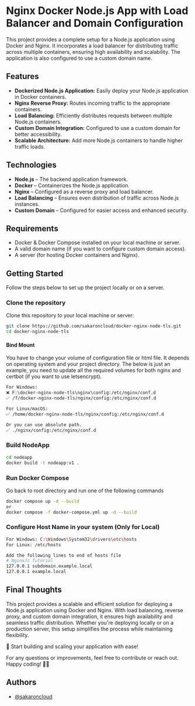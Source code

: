 # Nginx Docker Node.js App with Load Balancer and Domain Configuration

This project provides a complete setup for a Node.js application using Docker and Nginx. It incorporates a load balancer for distributing traffic across multiple containers, ensuring high availability and scalability. The application is also configured to use a custom domain name.

## Features

- **Dockerized Node.js Application:** Easily deploy your Node.js application in Docker containers.
- **Nginx Reverse Proxy:** Routes incoming traffic to the appropriate containers.
- **Load Balancing:** Efficiently distributes requests between multiple Node.js containers.
- **Custom Domain Integration:** Configured to use a custom domain for better accessibility.
- **Scalable Architecture:** Add more Node.js containers to handle higher traffic loads.

## Technologies

- **Node.js** – The backend application framework.
- **Docker** – Containerizes the Node.js application.
- **Nginx** – Configured as a reverse proxy and load balancer.
- **Load Balancing** – Ensures even distribution of traffic across Node.js instances.
- **Custom Domain** – Configured for easier access and enhanced security.

## Requirements

- Docker & Docker Compose installed on your local machine or server.
- A valid domain name (if you want to configure custom domain access).
- A server (for hosting Docker containers and Nginx).

## Getting Started

Follow the steps below to set up the project locally or on a server.

### Clone the repository

Clone this repository to your local machine or server:

```bash
git clone https://github.com/sakaroncloud/docker-nginx-node-tls.git
cd docker-nginx-node-tls
```

#### Bind Mount
You have to change your volume of configuration file or html file. It depends on operating system and your project directory. The below is just an example, you need to update all the required volumes for both nginx and certbot (if you want to use letsencrypt).
```bash
For Windows:
❌ F:\docker-nginx-node-tls\nginx\config:/etc/nginx/conf.d
✅ /f/docker-nginx-node-tls/nginx/config:/etc/nginx/conf.d

For Linux/macOS:
✅ /home/docker-nginx-node-tls/nginx/config:/etc/nginx/conf.d

Or you can use absolute path.
✅ ./nginx/config:/etc/nginx/conf.d
```

### Build NodeApp
```bash
cd nodeapp
docker build -t nodeapp:v1 .
```

### Run Docker Compose
Go back to root directory and run one of the following commands
```bash
docker compose up -d --build
or
docker compose -f docker-compose.yml up -d --build
```
### Configure Host Name in your system (Only for Local)
```bash
For Windows: C:\Windows\System32\drivers\etc\hosts  
For Linux: /etc/hosts
```

```bash
Add the following lines to end of hosts file
# NginxJs Tutorial
127.0.0.1 subdomain.example.local
127.0.0.1 example.local
```

## Final Thoughts
This project provides a scalable and efficient solution for deploying a Node.js application using Docker and Nginx. With load balancing, reverse proxy, and custom domain integration, it ensures high availability and seamless traffic distribution. Whether you're deploying locally or on a production server, this setup simplifies the process while maintaining flexibility.

🚀 Start building and scaling your application with ease!

For any questions or improvements, feel free to contribute or reach out. Happy coding! 🎯🔥


## Authors

- [@sakaroncloud](https://www.github.com/sakaroncloud)
